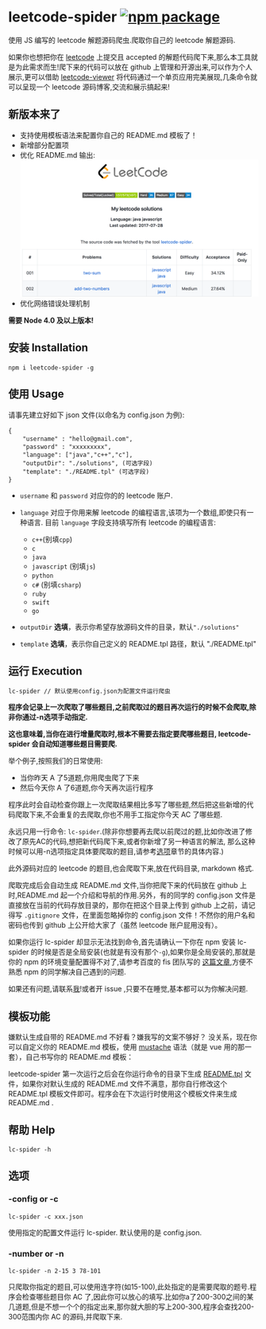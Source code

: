 # leetcode-spider [![npm package](https://img.shields.io/npm/v/leetcode-spider.svg)](https://www.npmjs.com/package/leetcode-spider)

使用 JS 编写的 leetcode 解题源码爬虫.爬取你自己的 leetcode 解题源码.

如果你也想把你在 [leetcode](https://leetcode.com/) 上提交且 accepted 的解题代码爬下来,那么本工具就是为此需求而生!爬下来的代码可以放在 github 上管理和开源出来,可以作为个人展示,更可以借助 [leetcode-viewer](https://github.com/Ma63d/leetcode-viewer) 将代码通过一个单页应用完美展现,几条命令就可以呈现一个 leetcode 源码博客,交流和展示搞起来!

## 新版本来了

- 支持使用模板语法来配置你自己的 README.md 模板了！
- 新增部分配置项
- 优化 README.md 输出:
  ![](img/example.png)
- 优化网络错误处理机制
 

**需要 Node 4.0 及以上版本!**

## 安装 Installation

```
npm i leetcode-spider -g
```


## 使用 Usage

请事先建立好如下 json 文件(以命名为 config.json 为例):


```
{
	"username" : "hello@gmail.com",
	"password" : "xxxxxxxxx",
	"language": ["java","c++","c"],
	"outputDir": "./solutions", (可选字段)
	"template": "./README.tpl" (可选字段)
}
```

- `username` 和 `password` 对应你的的 leetcode 账户.


- `language` 对应于你用来解 leetcode 的编程语言,该项为一个数组,即使只有一种语言.
目前 `language` 字段支持填写所有 leetcode 的编程语言:
    - `c++`(别填`cpp`)
    - `c`
    - `java`
    - `javascript` (别填`js`)
    - `python`
    - `c#` (别填`csharp`)
    - `ruby`
    - `swift`
    - `go`

- `outputDir` **选填**，表示你希望存放源码文件的目录，默认`"./solutions"`
- `template` **选填**，表示你自己定义的 README.tpl 路径，默认 "./README.tpl"


## 运行 Execution

```
lc-spider // 默认使用config.json为配置文件运行爬虫
```
**程序会记录上一次爬取了哪些题目,之前爬取过的题目再次运行的时候不会爬取,除非你通过-n选项手动指定.**

**这也意味着,当你在进行增量爬取时,根本不需要去指定要爬哪些题目, leetcode-spider 会自动知道哪些题目需要爬.**

举个例子,按照我们的日常使用:

* 当你昨天 A 了5道题,你用爬虫爬了下来
* 然后今天你 A 了6道题,你今天再次运行程序

程序此时会自动检查你跟上一次爬取结果相比多写了哪些题,然后把这些新增的代码爬取下来,不会重复的去爬取,你也不用手工指定你今天 AC 了哪些题.

永远只用一行命令: `lc-spider`.(除非你想要再去爬以前爬过的题,比如你改进了修改了原先AC的代码,想把新代码爬下来,或者你新增了另一种语言的解法, 那么这种时候可以用-n选项指定具体要爬取的题目,请参考[选项](https://github.com/Ma63d/leetcode-spider#选项)章节的具体内容.)

此外源码对应的 leetcode 的题目,也会爬取下来,放在代码目录, markdown 格式.

爬取完成后会自动生成 README.md 文件,当你把爬下来的代码放在 github 上时,README.md 起一个介绍和导航的作用.另外，有的同学的 config.json 文件是直接放在当前的代码存放目录的，那你在把这个目录上传到 github 上之前，请记得写 `.gitignore` 文件，在里面忽略掉你的 config.json 文件！不然你的用户名和密码也传到 github 上公开给大家了（虽然 leetcode 账户屁用没有）。

如果你运行 lc-spider 却显示无法找到命令,首先请确认一下你在 npm 安装 lc-spider 的时候是否是全局安装(也就是有没有那个`-g`),如果你是全局安装的,那就是你的 npm 的环境变量配置得不对了,请参考百度的 fis 团队写的 [这篇文章](https://github.com/fex-team/fis/issues/565),方便不熟悉 npm 的同学解决自己遇到的问题.

如果还有问题,请联系[我](https://github.com/Ma63d)!或者开 issue ,只要不在睡觉,基本都可以为你解决问题.

## 模板功能

嫌默认生成自带的 README.md 不好看？嫌我写的文案不够好？ 
没关系，现在你可以自定义你的 README.md 模板，使用 [mustache](https://github.com/janl/mustache.js) 语法（就是 vue 用的那一套），自己书写你的 README.md 模板： 

leetcode-spider 第一次运行之后会在你运行命令的目录下生成 [README.tpl](https://github.com/Ma63d/leetcode-spider/blob/master/lib/README.tpl) 文件，如果你对默认生成的 README.md 文件不满意，那你自行修改这个 README.tpl 模板文件即可。程序会在下次运行时使用这个模板文件来生成  README.md .



## 帮助 Help
```
lc-spider -h
```

## 选项

### -config or -c
```
lc-spider -c xxx.json
```

使用指定的配置文件运行 lc-spider. 默认使用的是 config.json.

### -number or -n
```
lc-spider -n 2-15 3 78-101
```

只爬取你指定的题目,可以使用连字符(如15-100),此处指定的是需要爬取的题号.程序会检查哪些题目你 AC 了,因此你可以放心的填写.比如你a了200-300之间的某几道题,但是不想一个个的指定出来,那你就大胆的写上200-300,程序会查找200-300范围内你 AC 的源码,并爬取下来.


